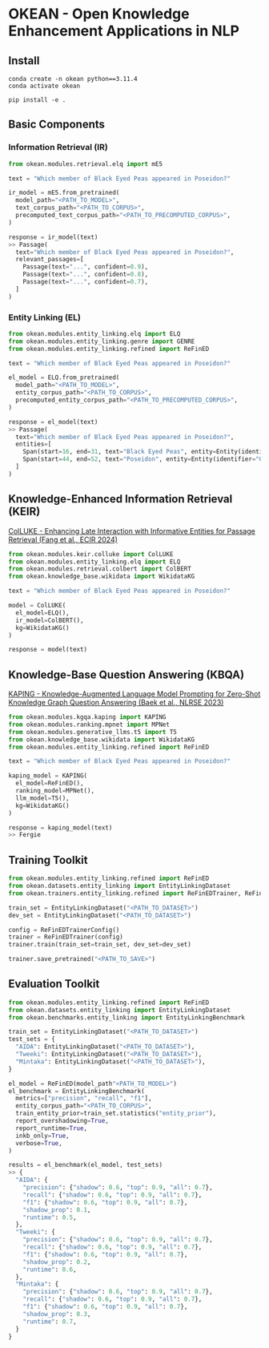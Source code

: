 # OKEAN - Open Knowledge Enhancement Applications in NLP

## Install
```
conda create -n okean python==3.11.4
conda activate okean

pip install -e .
```

## Basic Components

### Information Retrieval (IR)

```python
from okean.modules.retrieval.elq import mE5

text = "Which member of Black Eyed Peas appeared in Poseidon?"

ir_model = mE5.from_pretrained(
  model_path="<PATH_TO_MODEL>",
  text_corpus_path="<PATH_TO_CORPUS>",
  precomputed_text_corpus_path="<PATH_TO_PRECOMPUTED_CORPUS>",
)

response = ir_model(text)
>> Passage(
  text="Which member of Black Eyed Peas appeared in Poseidon?",
  relevant_passages=[
    Passage(text="...", confident=0.9),
    Passage(text="...", confident=0.8),
    Passage(text="...", confident=0.7),
  ]
)
```

### Entity Linking (EL)

```python
from okean.modules.entity_linking.elq import ELQ
from okean.modules.entity_linking.genre import GENRE
from okean.modules.entity_linking.refined import ReFinED

text = "Which member of Black Eyed Peas appeared in Poseidon?"

el_model = ELQ.from_pretrained(
  model_path="<PATH_TO_MODEL>",
  entity_corpus_path="<PATH_TO_CORPUS>",
  precomputed_entity_corpus_path="<PATH_TO_PRECOMPUTED_CORPUS>",
)

response = el_model(text)
>> Passage(
  text="Which member of Black Eyed Peas appeared in Poseidon?",
  entities=[
    Span(start=16, end=31, text="Black Eyed Peas", entity=Entity(identifier="Q134541")),
    Span(start=44, end=52, text="Poseidon", entity=Entity(identifier="Q906633")),
  ]
)
```

## Knowledge-Enhanced Information Retrieval (KEIR)

[ColLUKE - Enhancing Late Interaction with Informative Entities for Passage Retrieval (Fang et al., ECIR 2024)](https://keirworkshop.github.io/assets/files/keir_4.pdf)

```python
from okean.modules.keir.colluke import ColLUKE
from okean.modules.entity_linking.elq import ELQ
from okean.modules.retrieval.colbert import ColBERT
from okean.knowledge_base.wikidata import WikidataKG

text = "Which member of Black Eyed Peas appeared in Poseidon?"

model = ColLUKE(
  el_model=ELQ(),
  ir_model=ColBERT(),
  kg=WikidataKG()
)

response = model(text)
```

## Knowledge-Base Question Answering (KBQA)

[KAPING - Knowledge-Augmented Language Model Prompting for Zero-Shot Knowledge Graph Question Answering (Baek et al., NLRSE 2023)](https://aclanthology.org/2023.nlrse-1.7)

```python
from okean.modules.kgqa.kaping import KAPING
from okean.modules.ranking.mpnet import MPNet
from okean.modules.generative_llms.t5 import T5
from okean.knowledge_base.wikidata import WikidataKG
from okean.modules.entity_linking.refined import ReFinED

text = "Which member of Black Eyed Peas appeared in Poseidon?"

kaping_model = KAPING(
  el_model=ReFinED(),
  ranking_model=MPNet(),
  llm_model=T5(),
  kg=WikidataKG()
)

response = kaping_model(text)
>> Fergie
```

## Training Toolkit
```python
from okean.modules.entity_linking.refined import ReFinED
from okean.datasets.entity_linking import EntityLinkingDataset
from okean.trainers.entity_linking.refined import ReFinEDTrainer, ReFinEDTrainerConfig

train_set = EntityLinkingDataset("<PATH_TO_DATASET>")
dev_set = EntityLinkingDataset("<PATH_TO_DATASET>")

config = ReFinEDTrainerConfig()
trainer = ReFinEDTrainer(config)
trainer.train(train_set=train_set, dev_set=dev_set)

trainer.save_pretrained("<PATH_TO_SAVE>")
```

## Evaluation Toolkit
```python
from okean.modules.entity_linking.refined import ReFinED
from okean.datasets.entity_linking import EntityLinkingDataset
from okean.benchmarks.entity_linking import EntityLinkingBenchmark

train_set = EntityLinkingDataset("<PATH_TO_DATASET>") 
test_sets = {
  "AIDA": EntityLinkingDataset("<PATH_TO_DATASET>"),
  "Tweeki": EntityLinkingDataset("<PATH_TO_DATASET>"),
  "Mintaka": EntityLinkingDataset("<PATH_TO_DATASET>"),
}

el_model = ReFinED(model_path"<PATH_TO_MODEL>")
el_benchmark = EntityLinkingBenchmark(
  metrics=["precision", "recall", "f1"],
  entity_corpus_path="<PATH_TO_CORPUS>",
  train_entity_prior=train_set.statistics("entity_prior"),
  report_overshadowing=True,
  report_runtime=True,
  inkb_only=True,
  verbose=True,
)

results = el_benchmark(el_model, test_sets)
>> {
  "AIDA": {
    "precision": {"shadow": 0.6, "top": 0.9, "all": 0.7},
    "recall": {"shadow": 0.6, "top": 0.9, "all": 0.7},
    "f1": {"shadow": 0.6, "top": 0.9, "all": 0.7},
    "shadow_prop": 0.1,
    "runtime": 0.5,
  },
  "Tweeki": {
    "precision": {"shadow": 0.6, "top": 0.9, "all": 0.7},
    "recall": {"shadow": 0.6, "top": 0.9, "all": 0.7},
    "f1": {"shadow": 0.6, "top": 0.9, "all": 0.7},
    "shadow_prop": 0.2,
    "runtime": 0.6,
  },
  "Mintaka": {
    "precision": {"shadow": 0.6, "top": 0.9, "all": 0.7},
    "recall": {"shadow": 0.6, "top": 0.9, "all": 0.7},
    "f1": {"shadow": 0.6, "top": 0.9, "all": 0.7},
    "shadow_prop": 0.3,
    "runtime": 0.7,
  }
}
```
